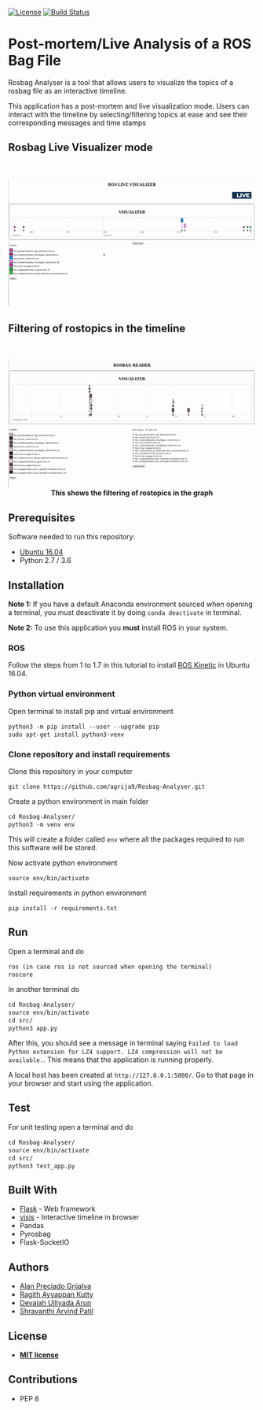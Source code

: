 [![License](http://img.shields.io/:license-mit-blue.svg?style=flat-square)](http://badges.mit-license.org)
[![Build Status](https://travis-ci.org/agrija9/Software-Development-Project.svg?branch=master)](https://travis-ci.org/agrija9/Software-Development-Project)

# Post-mortem/Live Analysis of a ROS Bag File

Rosbag Analyser is a tool that allows users to visualize the topics of a rosbag file as an interactive timeline. 

This application has a post-mortem and live visualization mode. Users can interact with the timeline by selecting/filtering topics at ease and see their corresponding messages and time stamps

## Rosbag Live Visualizer mode

<p align="center">
  <br><br>
  <img src="data/live.gif"><br>
  <!--b>This is the look of the Live Visualizer</b!-->
  <!--br><br><br><br><br><br>
  <img src="data/upload.gif"><br>
  <b>This shows the filtering of rostopics in the graph</b!-->
</p>

## Filtering of rostopics in the timeline

<p align="center">
  <br><br>
  <!--img src="data/live.gif"><br!-->
  <!--b>This is the look of the Live Visualizer</b!-->
  <!--br><br><br><br><br><br!-->
  <img src="data/upload.gif"><br>
  <b>This shows the filtering of rostopics in the graph</b>
</p>


## Prerequisites

Software needed to run this repository:

- [Ubuntu 16.04](https://ubuntu.com/download/desktop)
- Python 2.7 / 3.6

## Installation

**Note 1:** If you have a default Anaconda environment sourced when opening a terminal, you must deactivate it by doing ```conda deactivate``` in terminal. 

**Note 2:** To use this application you **must** install ROS in your system. 

### ROS

Follow the steps from 1 to 1.7 in this tutorial to install [ROS Kinetic](http://wiki.ros.org/kinetic/Installation/Ubuntu) in Ubuntu 16.04.

### Python virtual environment

Open terminal to install pip and virtual environment

```
python3 -m pip install --user --upgrade pip
sudo apt-get install python3-venv
```

### Clone repository and install requirements

Clone this repository in your computer

```
git clone https://github.com/agrija9/Rosbag-Analyser.git
```

Create a python environment in main folder

```
cd Rosbag-Analyser/
python3 -m venv env
```

This will create a folder called ```env``` where all the packages required to run this software will be stored.

Now activate python environment 

```
source env/bin/activate
```

Install requirements in python environment

```
pip install -r requirements.txt
```

## Run

Open a terminal and do

```
ros (in case ros is not sourced when opening the terminal)
roscore
```

In another terminal do

```
cd Rosbag-Analyser/
source env/bin/activate
cd src/
python3 app.py
```

After this, you should see a message in terminal saying ```Failed to load Python extension for LZ4 support. LZ4 compression will not be available.```. This means that the application is running properly. 

A local host has been created at ```http://127.0.0.1:5000/```. Go to that page in your browser and start using the application.


## Test

For unit testing open a terminal and do

```
cd Rosbag-Analyser/
source env/bin/activate
cd src/
python3 test_app.py
```

## Built With

* [Flask](https://www.palletsprojects.com/p/flask/) - Web framework
* [visjs](https://visjs.org/) - Interactive timeline in browser
* Pandas
* Pyrosbag
* Flask-SocketIO

##  Authors 

- [Alan Preciado Grijalva](https://github.com/agrija9)
- [Ragith Ayyappan Kutty](https://github.com/rkutty1)
- [Devaiah Ulliyada Arun](https://github.com/divindevaiah)
- [Shravanthi Arvind Patil](https://github.com/ShravanthiPatil)

## License

- **[MIT license](http://opensource.org/licenses/mit-license.php)**

## Contributions

- PEP 8
